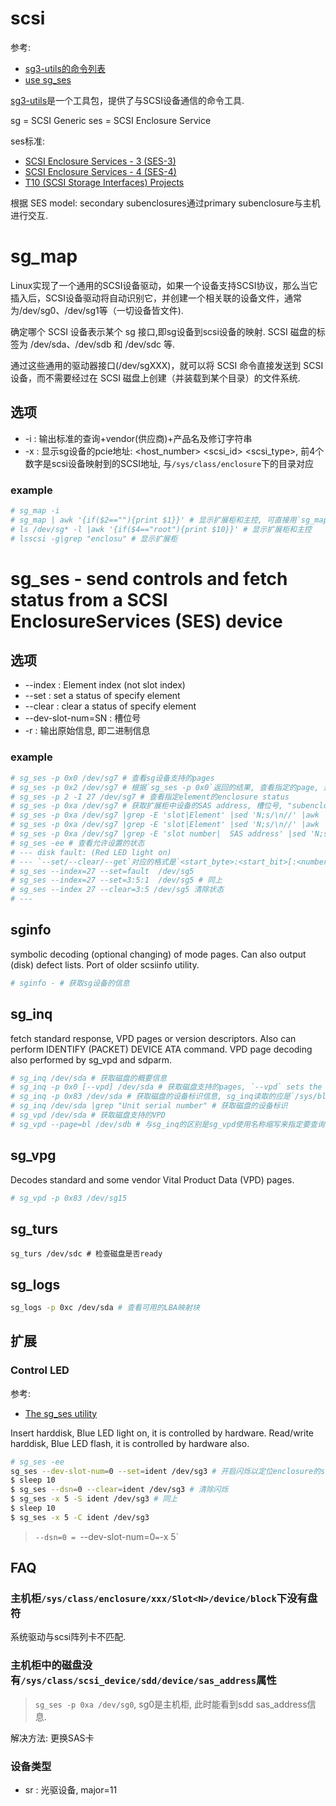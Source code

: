 # scsi
参考:
- [sg3-utils的命令列表](http://sg.danny.cz/sg/sg3_utils.html)
- [use sg_ses](https://matrix207.github.io/2013/06/20/use-sg_ses/)

[sg3-utils](http://sg.danny.cz/sg/)是一个工具包，提供了与SCSI设备通信的命令工具.

sg = SCSI Generic
ses = SCSI Enclosure Service

ses标准:
- [SCSI Enclosure Services - 3 (SES-3) ](https://www.t10.org/members/w_ses3.htm)
- [SCSI Enclosure Services - 4 (SES-4) ](https://www.t10.org/members/w_ses4.htm)
- [T10 (SCSI Storage Interfaces) Projects](https://www.t10.org/members/w_status.htm)

根据 SES model: secondary subenclosures通过primary subenclosure与主机进行交互.

# sg_map
Linux实现了一个通用的SCSI设备驱动，如果一个设备支持SCSI协议，那么当它插入后，SCSI设备驱动将自动识别它，并创建一个相关联的设备文件，通常为/dev/sg0、/dev/sg1等（一切设备皆文件).

确定哪个 SCSI 设备表示某个 sg 接口,即sg设备到scsi设备的映射. SCSI 磁盘的标签为 /dev/sda、/dev/sdb 和 /dev/sdc 等.

通过这些通用的驱动器接口(/dev/sgXXX)，就可以将 SCSI 命令直接发送到 SCSI 设备，而不需要经过在 SCSI 磁盘上创建（并装载到某个目录）的文件系统.

## 选项

- -i : 输出标准的查询+vendor(供应商)+产品名及修订字符串
- -x : 显示sg设备的pcie地址: <host_number> <bus> <scsi_id> <lun> <scsi_type>, 前4个数字是scsi设备映射到的SCSI地址, 与`/sys/class/enclosure`下的目录对应


### example
```bash
# sg_map -i
# sg_map | awk '{if($2==""){print $1}}' # 显示扩展柜和主控, 可直接用`sg_map -x`的scsi_type过滤出扩展柜(scsi_type=13=0xd)
# ls /dev/sg* -l |awk '{if($4=="root"){print $10}}' # 显示扩展柜和主控
# lsscsi -g|grep "enclosu" # 显示扩展柜
```

# sg_ses - send controls and fetch status from a SCSI EnclosureServices (SES) device
## 选项
- --index   : Element index (not slot index)
- --set     : set   a status of specify element
- --clear   : clear a status of specify element
- --dev-slot-num=SN : 槽位号
- -r : 输出原始信息, 即二进制信息

### example
```bash
# sg_ses -p 0x0 /dev/sg7 # 查看sg设备支持的pages
# sg_ses -p 0x2 /dev/sg7 # 根据`sg_ses -p 0x0`返回的结果, 查看指定的page, 这里的0x2表示`Enclosure status/control (SES) [0x2]`
# sg_ses -p 2 -I 27 /dev/sg7 # 查看指定element的enclosure status
# sg_ses -p 0xa /dev/sg7 # 获取扩展柜中设备的SAS address, 槽位号, "subenclosure id"(0表示primary enclosure)
# sg_ses -p 0xa /dev/sg7 |grep -E 'slot|Element' |sed 'N;s/\n//' |awk '{print $3,$15}' # 获取element_index与slot_number的对应关系, 通常序号是对应的
# sg_ses -p 0xa /dev/sg7 |grep -E 'slot|Element' |sed 'N;s/\n//' |awk '{print $15,$3}' |sort -n # 获取slot_number与element_index的对应关系
# sg_ses -p 0xa /dev/sg7 |grep -E 'slot number|  SAS address' |sed 'N;s/\n//' |awk '{print $12,$15}' |sort -n # 槽位对应的SAS address, 0x0000000000000000(x86)或0x0(arm)表示没有盘
# sg_ses -ee # 查看允许设置的状态
# --- disk fault: (Red LED light on)
# --- `--set/--clear/--get`对应的格式是`<start_byte>:<start_bit>[:<number_of_bits>]`, <number_of_bits>未提供时默认是1 
# sg_ses --index=27 --set=fault  /dev/sg5
# sg_ses --index=27 --set=3:5:1  /dev/sg5 # 同上
# sg_ses --index 27 --clear=3:5 /dev/sg5 清除状态
# ---
```

## sginfo
symbolic decoding (optional changing) of mode pages. Can also output (disk) defect lists. Port of older scsiinfo utility.

```bash
# sginfo - # 获取sg设备的信息
```

## sg_inq
fetch standard response, VPD pages or version descriptors. Also can perform IDENTIFY (PACKET) DEVICE ATA command. VPD page decoding also performed by sg_vpd and sdparm.

```bash
# sg_inq /dev/sda # 获取磁盘的概要信息
# sg_inq -p 0x0 [--vpd] /dev/sda # 获取磁盘支持的pages, `--vpd` sets the EVPD bit to one, `--page`获取指定的VPD page`
# sg_inq -p 0x83 /dev/sda # 获取磁盘的设备标识信息, sg_inq读取的应是`/sys/block/sda/device/vpd_pg${N}`
# sg_inq /dev/sda |grep "Unit serial number" # 获取磁盘的设备标识
# sg_vpd /dev/sda # 获取磁盘支持的VPD
# sg_vpd --page=bl /dev/sdb # 与sg_inq的区别是sg_vpd使用名称缩写来指定要查询的vpd
```

## sg_vpg
Decodes standard and some vendor Vital Product Data (VPD) pages.

```bash
# sg_vpd -p 0x83 /dev/sg15
```

## sg_turs
```
sg_turs /dev/sdc # 检查磁盘是否ready
```

## sg_logs
```bash
sg_logs -p 0xc /dev/sda # 查看可用的LBA映射块
```

## 扩展
### Control LED
参考:
- [The sg_ses utility](http://sg.danny.cz/sg/sg_ses.html)

Insert harddisk, Blue LED light on, it is controlled by hardware.
Read/write harddisk, Blue LED flash, it is controlled by hardware also.

```bash
# sg_ses -ee
sg_ses --dev-slot-num=0 --set=ident /dev/sg3 # 开启闪烁以定位enclosure的slot, 与该slot是否有盘无关
$ sleep 10
$ sg_ses --dsn=0 --clear=ident /dev/sg3 # 清除闪烁
$ sg_ses -x 5 -S ident /dev/sg3 # 同上
$ sleep 10
$ sg_ses -x 5 -C ident /dev/sg3
```

> `--dsn=0 = `--dev-slot-num=0` = `-x 5`

## FAQ
### 主机柜`/sys/class/enclosure/xxx/Slot<N>/device/block`下没有盘符
系统驱动与scsi阵列卡不匹配.

### 主机柜中的磁盘没有`/sys/class/scsi_device/sdd/device/sas_address`属性
> `sg_ses -p 0xa /dev/sg0`, sg0是主机柜, 此时能看到sdd sas_address信息.

解决方法: 更换SAS卡

### 设备类型
- sr<N> : 光驱设备, major=11